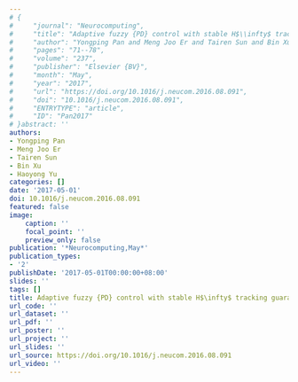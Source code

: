 ```yaml
---
# {
#     "journal": "Neurocomputing",
#     "title": "Adaptive fuzzy {PD} control with stable H$\\infty$ tracking guarantee",
#     "author": "Yongping Pan and Meng Joo Er and Tairen Sun and Bin Xu and Haoyong Yu",
#     "pages": "71--78",
#     "volume": "237",
#     "publisher": "Elsevier {BV}",
#     "month": "May",
#     "year": "2017",
#     "url": "https://doi.org/10.1016/j.neucom.2016.08.091",
#     "doi": "10.1016/j.neucom.2016.08.091",
#     "ENTRYTYPE": "article",
#     "ID": "Pan2017"
# }abstract: ''
authors:
- Yongping Pan
- Meng Joo Er
- Tairen Sun
- Bin Xu
- Haoyong Yu
categories: []
date: '2017-05-01'
doi: 10.1016/j.neucom.2016.08.091
featured: false
image:
    caption: ''
    focal_point: ''
    preview_only: false
publication: '*Neurocomputing,May*'
publication_types:
- '2'
publishDate: '2017-05-01T00:00:00+08:00'
slides: ''
tags: []
title: Adaptive fuzzy {PD} control with stable H$\infty$ tracking guarantee
url_code: ''
url_dataset: ''
url_pdf: ''
url_poster: ''
url_project: ''
url_slides: ''
url_source: https://doi.org/10.1016/j.neucom.2016.08.091
url_video: ''
---
```

